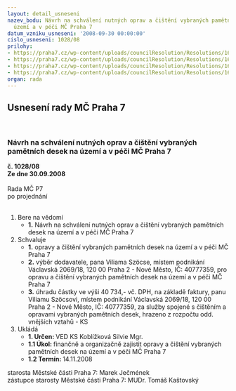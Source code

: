 ```yaml
---
layout: detail_usneseni
nazev_bodu: Návrh na schválení nutných oprav a čištění vybraných pamětních desek na
  území a v péči MČ Praha 7
datum_vzniku_usneseni: '2008-09-30 00:00:00'
cislo_usneseni: 1028/08
prilohy:
- https://praha7.cz/wp-content/uploads/councilResolution/Resolutions/16745/37-kalkulace_-_fin%c3%a1ln%c3%ad.rtf
- https://praha7.cz/wp-content/uploads/councilResolution/Resolutions/16745/37-cn_praha_7_plastiky,_pam%c4%9btn%c3%ad_desky_a_reli%c3%a9fy.doc
- https://praha7.cz/wp-content/uploads/councilResolution/Resolutions/16745/37-fotodokumentace_-opravy_2008_-_p%c5%99%c3%adloha_k_materi%c3%a1lu.doc
- https://praha7.cz/wp-content/uploads/councilResolution/Resolutions/16745/37-z%c3%a1pis_ze_6._jedn%c3%a1n%c3%ad_kk_ze_dne_01.09.2008.doc
organ: rada
---
```

<div id="ucUsn_pList" class="usn">
	<span><h2>Usnesení rady MČ Praha 7 </h2>
<br></span><div class="standBody">
<span><h3>Návrh na schválení nutných oprav a čištění vybraných pamětních desek na území a v péči MČ Praha 7</h3></span><div class="center">
		<strong>č. 1028/08</strong><br>
	</div>
<div class="center">
		<strong>Ze dne 30.09.2008</strong><br><br>
	</div>Rada MČ P7<br> po projednání<br><br><ol>
<li>Bere na vědomí<ul><li>
<strong>1.</strong> Návrh na schválení nutných oprav a čištění vybraných pamětních desek na území a v péči MČ Praha 7</li></ul>
</li>
<li>Schvaluje<ul>
<li>
<strong>1.</strong> opravy a čištění vybraných pamětních desek na území a v péči MČ Praha 7</li>
<li>
<strong>2.</strong> výběr dodavatele, pana Viliama Szöcse, místem podnikání Václavská 2069/18, 120 00 Praha 2 - Nové Město, IČ: 40777359, pro opravu a čištění vybraných pamětních desek na území a v péči MČ Praha 7  </li>
<li>
<strong>3.</strong> úhradu částky ve výši 40 734,- vč. DPH, na základě faktury, panu Viliamu Szöcsovi, místem podnikání Václavská 2069/18, 120 00 Praha 2 - Nové Město, IČ: 40777359, za služby spojené s čištěním a opravami vybraných pamětních desek, hrazeno z rozpočtu odd. vnějších vztahů - KS </li>
</ul>
</li>
<li>Ukládá<ul>
<li>
<strong>1. Určen: </strong>VED KS Koblížková Silvie Mgr.</li>
<li>
<strong>1.1 Úkol: </strong>finančně a organizačně zajistit opravy a čištění vybraných pamětních desek na území a v péči MČ Praha 7</li>
<li>
<strong>1.2 Termín: </strong>14.11.2008</li>
</ul>
</li>
</ol>starosta Městské části Praha 7: Marek Ječmének<br>zástupce starosty Městské části Praha 7: MUDr. Tomáš Kaštovský 
</div>
</div>